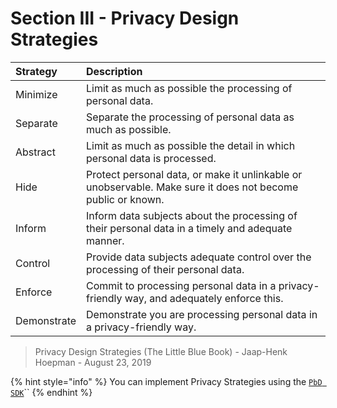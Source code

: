 # Section III - Privacy Design Strategies

| Strategy | Description |
| :--- | :--- |
| Minimize | Limit as much as possible the processing of personal data. |
| Separate | Separate the processing of personal data as much as possible. |
| Abstract | Limit as much as possible the detail in which personal data is processed. |
| Hide | Protect personal data, or make it unlinkable or unobservable. Make sure it does not become public or known. |
| Inform | Inform data subjects about the processing of their personal data in a timely and adequate manner. |
| Control | Provide data subjects adequate control over the processing of their personal data. |
| Enforce | Commit to processing personal data in a privacy-friendly way, and adequately enforce this. |
| Demonstrate | Demonstrate you are processing personal data in a privacy-friendly way. |

> Privacy Design Strategies \(The Little Blue Book\) - Jaap-Henk Hoepman - August 23, 2019

{% hint style="info" %}
You can implement Privacy Strategies using the [`PbD SDK`](https://crates.io/crates/pbd)\`\`
{% endhint %}



